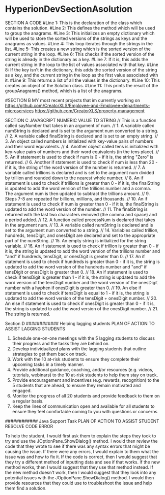 # HyperionDevSectionAsolution
SECTION A CODE
#Line 1: This is the declaration of the class which contains the solution.
#Line 2: This defines the method which will be used to group the anagrams.
#Line 3: This initializes an empty dictionary which will be used to store the sorted versions of the strings as keys and the anagrams as values.
#Line 4: This loop iterates through the strings in the list.
#Line 5: This creates a new string which is the sorted version of the current string in the loop.
#Line 6: This checks if the sorted version of the string is already in the dictionary as a key.
#Line 7: If it is, this adds the current string in the loop to the list of values associated with that key.
#Line 8: If the key isn't in the dictionary, this adds the sorted version of the string as a key, and the current string in the loop as the first value associated with it.
#Line 9: This returns a list of all the values in the dictionary.
#Line 10: This creates an object of the Solution class.
#Line 11: This prints the result of the groupAnagrams() method, which is a list of the anagrams.

#SECTION B
MY most recent projects that im currently working on
  https://github.com/CreatorXLS/Employee-and-Employee-departments-microservices
  https://github.com/CreatorXLS/property-management
  
  
SECTION C JAVASCRIPT NUMERIC VALUE TO STRING
// This is a function called sayNumber that takes in an argument of num.
// 1. A variable called numString is declared and is set to the argument num converted to a string. 
// 2. A variable called finalString is declared and is set to an empty string. 
// 3. An object called numbers is initialized with key-value pairs of numbers and their word equivalents.
// 4. Another object called tens is initialized with key-value pairs of numbers and their word equivalents (in the tens place).
// 5. An if statement is used to check if num is 0 - if it is, the string "Zero" is returned.
// 6. Another if statement is used to check if num is less than 20 - if it is, the string of the word version of the number is returned.
// 7. A variable called trillions is declared and is set to the argument num divided by trillion and rounded down to the nearest whole number.
// 8. An if statement is used to check if trillions is greater than 0 - if it is, the finalString is updated to add the word version of the trillions number and a comma. The argument num is then updated to subtract the trillions amount. 
// 9. Steps 7-8 are repeated for billions, millions, and thousands. 
// 10. An if statement is used to check if num is greater than 0 - if it is, the finalString is updated to add the word version of the number.
// 11. The finalString is returned with the last two characters removed (the comma and space) and a period added. 
// 12. A function called processNum is declared that takes in the argument num. 
// 13. A variable called numString is declared and is set to the argument num converted to a string. 
// 14. Variables called trillion, hundreds, tensDigit, and onesDigit are declared and set to the appropriate part of the numString.
// 15. An empty string is initialized for the string variable. 
// 16. An if statement is used to check if trillion is greater than 0 - if it is, the string is updated to add the word version of the trillions number and "and" if hundreds, tensDigit, or onesDigit is greater than 0.
// 17. An if statement is used to check if hundreds is greater than 0 - if it is, the string is updated to add the word version of the hundreds number and "and" if tensDigit or onesDigit is greater than 0.
// 18. An if statement is used to check if tensDigit is greater than 1 - if it is, the string is updated to add the word version of the tensDigit number and the word version of the onesDigit number with a hyphen if onesDigit is greater than 0.
// 19. An else if statement is used to check if tensDigit is equal to 1 - if it is, the string is updated to add the word version of the tensDigit + onesDigit number.
// 20. An else if statement is used to check if onesDigit is greater than 0 - if it is, the string is updated to add the word version of the onesDigit number.
// 21. The string is returned.


Section D
############  Helping lagging students
		PLAN OF ACTION TO ASSIST LAGGING STUDENTS

1. Schedule one-on-one meetings with the 5 lagging students to discuss their progress and the tasks they are behind on.
2. Develop individualized plans with the lagging students that outline strategies to get them back on track.
3. Work with the 10 at-risk students to ensure they complete their upcoming tasks in a timely manner.
4. Provide additional guidance, coaching, and/or resources (e.g. videos, tutorials, webinars) to the 10 at-risk students to help them stay on track.
5. Provide encouragement and incentives (e.g. rewards, recognition) to the 5 students that are ahead, to ensure they remain motivated and engaged.
6. Monitor the progress of all 20 students and provide feedback to them on a regular basis.
7. Keep the lines of communication open and available for all students to ensure they feel comfortable coming to you with questions or concerns.

############  Java Support Task
		PLAN OF ACTION TO ASSIST STUDENT RESOLVE CODE ERROR

To help the student, I would first ask them to explain the steps they took to try and use the JOptionPane.ShowDialog() method. I would then review the code that they wrote to see if there was any syntax errors that might be causing the issue. If there were any errors, I would explain to them what the issue was and how to fix it. If the code is correct, then I would suggest that they try a different method of inputting data and see if that works. If the new method works, then I would suggest that they use that method instead. If the new method doesn't work, then I would suggest that they look into any potential issues with the JOptionPane.ShowDialog() method. I would then provide resources that they could use to troubleshoot the issue and help them find a solution.


